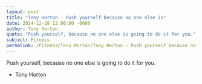 ```yaml
---
layout: post
title: "Tony Horton - Push yourself because no one else is"
date: 2024-12-28 12:00:00 -0000
author: Tony Horton
quote: "Push yourself, because no one else is going to do it for you."
subject: Fitness
permalink: /Fitness/Tony Horton/Tony Horton - Push yourself because no one else is
---
```


Push yourself, because no one else is going to do it for you.

- Tony Horton
